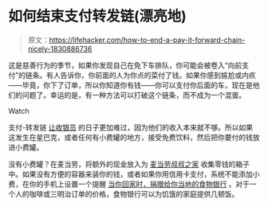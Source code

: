 # 如何结束支付转发链(漂亮地)

> 原文：<https://lifehacker.com/how-to-end-a-pay-it-forward-chain-nicely-1830886736>

这是慈善行为的季节，如果你发现自己在免下车排队，你可能会被卷入“向前支付”的链条。有人告诉你，你前面的人为你点的菜付了钱。如果你感到尴尬或内疚——毕竟，你下了订单，所以你知道你有钱——你可以支付你后面的车，现在是他们的问题了。幸运的是，有一种方法可以打破这个链条，而不成为一个混蛋。

Watch

支付-转发链 [让收银员](https://www.myrecipes.com/extracrispy/paying-it-forward-drive-thru) 的日子更加难过，因为他们的收入本来就不够。所以如果这发生在星巴克，或者任何有小费罐的地方，接受免费饮料，然后把你要付的钱放进小费罐。

没有小费罐？在麦当劳，将额外的现金放入为 [麦当劳叔叔之家](https://www.rmhc.org/) 收集零钱的箱子中。如果没有方便的容器来装你的钱，或者如果你用信用卡支付，系统不能添加小费，在你的手机上设置一个提醒 [当你回家时，捐赠给你当地的食物银行](https://lifehacker.com/donate-money-not-food-to-your-local-food-bank-1830561819#_ga=2.259806474.1818520996.1543847822-1456718367.1520458611) 。对于一个人的咖啡或三明治订单的价格，食物银行可以为饥饿的家庭提供几顿饭。